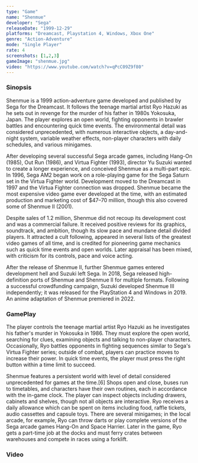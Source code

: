 ```yaml
---
type: "Game"
name: "Shenmue"
developer: "Sega"
releaseDate: "1999-12-29"
platforms: "Dreamcast, Playstation 4, Windows, Xbox One"
genre: "Action-Adventure"
mode: "Single Player"
rate: 4
screenshots: [1,2,3]
gameImage: "shenmue.jpg"
video: "https://www.youtube.com/watch?v=qPcC09Z9f80"
---
```



### Sinopsis
Shenmue is a 1999 action-adventure game developed and published by Sega for the Dreamcast. It follows the teenage martial artist Ryo Hazuki as he sets out in revenge for the murder of his father in 1980s Yokosuka, Japan. The player explores an open world, fighting opponents in brawler battles and encountering quick time events. The environmental detail was considered unprecedented, with numerous interactive objects, a day-and-night system, variable weather effects, non-player characters with daily schedules, and various minigames.

After developing several successful Sega arcade games, including Hang-On (1985), Out Run (1986), and Virtua Fighter (1993), director Yu Suzuki wanted to create a longer experience, and conceived Shenmue as a multi-part epic. In 1996, Sega AM2 began work on a role-playing game for the Sega Saturn set in the Virtua Fighter world. Development moved to the Dreamcast in 1997 and the Virtua Fighter connection was dropped. Shenmue became the most expensive video game ever developed at the time, with an estimated production and marketing cost of $47–70 million, though this also covered some of Shenmue II (2001).

Despite sales of 1.2 million, Shenmue did not recoup its development cost and was a commercial failure. It received positive reviews for its graphics, soundtrack, and ambition, though its slow pace and mundane detail divided players. It attracted a cult following, appeared in several lists of the greatest video games of all time, and is credited for pioneering game mechanics such as quick time events and open worlds. Later appraisal has been mixed, with criticism for its controls, pace and voice acting.

After the release of Shenmue II, further Shenmue games entered development hell and Suzuki left Sega. In 2018, Sega released high-definition ports of Shenmue and Shenmue II for multiple formats. Following a successful crowdfunding campaign, Suzuki developed Shenmue III independently; it was released for the PlayStation 4 and Windows in 2019. An anime adaptation of Shenmue premiered in 2022.

### GamePlay
The player controls the teenage martial artist Ryo Hazuki as he investigates his father's murder in Yokosuka in 1986. They must explore the open world, searching for clues, examining objects and talking to non-player characters. Occasionally, Ryo battles opponents in fighting sequences similar to Sega's Virtua Fighter series; outside of combat, players can practice moves to increase their power. In quick time events, the player must press the right button within a time limit to succeed.

Shenmue features a persistent world with level of detail considered unprecedented for games at the time.[6] Shops open and close, buses run to timetables, and characters have their own routines, each in accordance with the in-game clock. The player can inspect objects including drawers, cabinets and shelves, though not all objects are interactive. Ryo receives a daily allowance which can be spent on items including food, raffle tickets, audio cassettes and capsule toys. There are several minigames; in the local arcade, for example, Ryo can throw darts or play complete versions of the Sega arcade games Hang-On and Space Harrier. Later in the game, Ryo gets a part-time job at the docks and must ferry crates between warehouses and compete in races using a forklift.


### Video

